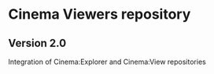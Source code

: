 # Cinema Viewers repository

## Version 2.0

Integration of Cinema:Explorer and Cinema:View repositories
